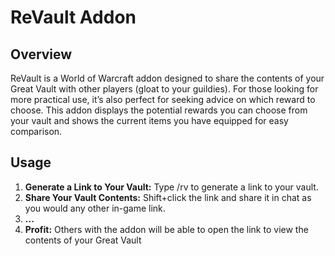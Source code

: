 # ReVault Addon

## Overview

ReVault is a World of Warcraft addon designed to share the contents of your Great Vault with other players (gloat to your guildies). For those looking for more practical use, it’s also perfect for seeking advice on which reward to choose. This addon displays the potential rewards you can choose from your vault and shows the current items you have equipped for easy comparison.

## Usage

1. **Generate a Link to Your Vault:** Type /rv to generate a link to your vault.
2. **Share Your Vault Contents:** Shift+click the link and share it in chat as you would any other in-game link.
3. **...** 
4. **Profit:** Others with the addon will be able to open the link to view the contents of your Great Vault
